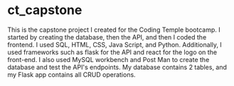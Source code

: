 # ct_capstone

This is the capstone project I created for the Coding Temple bootcamp. I started by creating the database, then the API, and then I coded the frontend. I used SQL, HTML, CSS, Java Script, and Python. Additionally, I used frameworks such as flask for the API and react for the logo on the front-end. I also used MySQL workbench and Post Man to create the database and test the API's endpoints. My database contains 2 tables, and my Flask app contains all CRUD operations. 
